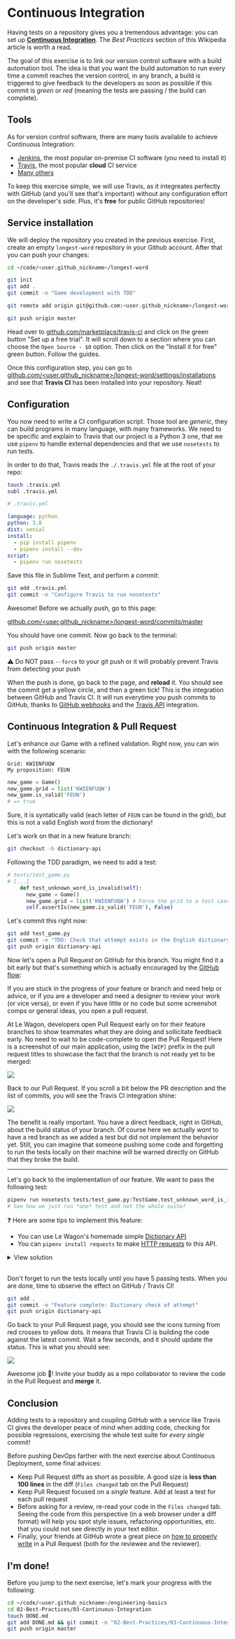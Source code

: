 # Continuous Integration

Having tests on a repository gives you a tremendous advantage: you can set up [**Continuous Integration**](https://en.wikipedia.org/wiki/Continuous_integration). The _Best Practices_ section of this Wikipedia article is worth a read.

The goal of this exercise is to link our version control software with a build automation tool. The idea is that you want the build automation to run every time a commit reaches the version control, in any branch, a build is triggered to give feedback to the developers as soon as possible if this commit is _green_ or _red_ (meaning the tests are passing / the build can complete).

## Tools

As for version control software, there are many tools available to achieve Continuous Integration:

- [Jenkins](https://jenkins.io/), the most popular on-premise CI software (you need to install it)
- [Travis](https://travis-ci.com/), the most popular **cloud** CI service
- [Many others](https://en.wikipedia.org/wiki/Comparison_of_continuous_integration_software)

To keep this exercise simple, we will use Travis, as it integreates perfectly with GitHub (and you'll see that's important) without any configuration effort on the developer's side. Plus, it's **free** for public GitHub repositories!

## Service installation

We will deploy the repository you created in the previous exercise. First, create an empty `longest-word` repository in your Github account. After that you can push your changes:

```bash
cd ~/code/<user.github_nickname>/longest-word

git init
git add .
git commit -m "Game development with TDD"

git remote add origin git@github.com:<user.github_nickname>/longest-word.git

git push origin master
```

Head over to [github.com/marketplace/travis-ci](https://github.com/marketplace/travis-ci) and click on the green button "Set up a free trial". It will scroll down to a section where you can choose the `Open Source - $0` option. Then click on the "Install it for free" green button. Follow the guides.

Once this configuration step, you can go to [github.com/<user.github_nickname>/longest-word/settings/installations](https://github.com/<user.github_nickname>/longest-word/settings/installations) and see that **Travis CI** has been installed into your repository. Neat!

## Configuration

You now need to write a CI configuration script. Those tool are _generic_, they can build programs in many language, with many frameworks. We need to be specific and explain to Travis that our project is a Python 3 one, that we use `pipenv` to handle external dependencies and that we use `nosetests` to run tests.

In order to do that, Travis reads the `./.travis.yml` file at the root of your repo:

```bash
touch .travis.yml
subl .travis.yml
```

```yml
# .travis.yml

language: python
python: 3.8
dist: xenial
install:
  - pip install pipenv
  - pipenv install --dev
script:
  - pipenv run nosetests
```

Save this file in Sublime Text, and perform a commit:

```bash
git add .travis.yml
git commit -m "Configure Travis to run nosetests"
```

Awesome! Before we actually push, go to this page:

[github.com/<user.github_nickname>/longest-word/commits/master](https://github.com/<user.github_nickname>/longest-word/commits/master)

You should have one commit. Now go back to the terminal:

```bash
git push origin master
```

:warning: Do NOT pass `--force` to your git push or it will probably prevent Travis from detecting your push

When the push is done, go back to the page, and **reload** it. You should see the commit get a yellow circle, and then a green tick! This is the integration between GitHub and Travis CI. It will run everytime you push commits to GitHub, thanks to [GitHub webhooks](https://developer.github.com/webhooks/) and the [Travis API](https://docs.travis-ci.com/user/developer/#API-V3) integration.

## Continuous Integration & Pull Request

Let's enhance our Game with a refined validation. Right now, you can win with the following scenario:

```
Grid: KWIENFUQW
My proposition: FEUN
```

```python
new_game = Game()
new_game.grid = list('KWIENFUQW')
new_game.is_valid('FEUN')
# => true
```

Sure, it is syntatically valid (each letter of `FEUN` can be found in the grid), but this is not a valid English word from the dictionary!

Let's work on that in a new feature branch:

```bash
git checkout -b dictionary-api
```

Following the TDD paradigm, we need to add a test:

```python
# tests/test_game.py
# [...]
    def test_unknown_word_is_invalid(self):
      new_game = Game()
      new_game.grid = list('KWIENFUQW') # Force the grid to a test case:
      self.assertIs(new_game.is_valid('FEUN'), False)
```

Let's commit this right now:

```bash
git add test_game.py
git commit -m "TDD: Check that attempt exists in the English dictionary"
git push origin dictionary-api
```

Now let's open a Pull Request on GitHub for this branch. You might find it a bit early but that's something which is actually encouraged by the [GitHub flow](http://scottchacon.com/2011/08/31/github-flow.html):

If you are stuck in the progress of your feature or branch and need help or advice, or if you are a developer and need a designer to review your work (or vice versa), or even if you have little or no code but some screenshot comps or general ideas, you open a pull request.

At Le Wagon, developers open Pull Request early on for their feature branches to show teammates what they are doing and sollicitate feedback early. No need to wait to be code-complete to open the Pull Request! Here is a screenshot of our main application, using the `[WIP]` prefix in the pull request titles to showcase the fact that the branch is not ready yet to be merged:

![](https://res.cloudinary.com/wagon/image/upload/v1560714921/kitt-wip-prs_obp6e7.png)

Back to our Pull Request. If you scroll a bit below the PR description and the list of commits, you will see the Travis CI integration shine:

![](https://res.cloudinary.com/wagon/image/upload/v1560714687/github-travis-failing_n0d78e.png)

The benefit is really important. You have a direct feedback, right in GitHub, about the build status of your branch. Of course here we actually _want_ to have a red branch as we added a test but did not implement the behavior yet. Still, you can imagine that someone pushing some code and forgetting to run the tests locally on their machine will be warned directly on GitHub that they broke the build.

---

Let's go back to the implementation of our feature. We want to pass the following test:

```python
pipenv run nosetests tests/test_game.py:TestGame.test_unknown_word_is_invalid
# See how we just run *one* test and not the whole suite?
```

❓ Here are some tips to implement this feature:

- You can use Le Wagon's homemade simple [Dictionary API](https://wagon-dictionary.herokuapp.com/)
- You can `pipenv install requests` to make [HTTP requests](http://docs.python-requests.org/en/master/) to this API.

<details><summary markdown='span'>View solution
</summary>

We can implement a private `__check_dictionary` method to run an API call.

```python
# game.py
# [...]
import requests

class Game:
    # [...]

    def is_valid(self, word):
        # [...]

        return self.__check_dictionary(word)


    @staticmethod
    def __check_dictionary(word):
        response = requests.get(f"https://wagon-dictionary.herokuapp.com/{word}")
        json_response = response.json()
        return json_response['found']
```

</details>

<br>

Don't forget to run the tests locally until you have 5 passing tests. When you are done, time to observe the effect on GitHub / Travis CI!

```bash
git add .
git commit -m "Feature complete: Dictionary check of attempt"
git push origin dictionary-api
```

Go back to your Pull Request page, you should see the icons turning from red crosses to yellow dots. It means that Travis CI is building the code against the latest commit. Wait a few seconds, and it should update the status. This is what you should see:

![](https://res.cloudinary.com/wagon/image/upload/v1560714701/github-travis-passing_vppc1l.png)

Awesome job 🎉! Invite your buddy as a repo collaborator to review the code in the Pull Request and **merge** it.

## Conclusion

Adding tests to a repository and coupling GitHub with a service like Travis CI gives the developer peace of mind when adding code, checking for possible regressions, exercising the whole test suite for _every single_ commit!

Before pushing DevOps farther with the next exercise about Continuous Deployment, some final advices:

- Keep Pull Request diffs as short as possible. A good size is **less than 100 lines** in the diff (`Files changed` tab on the Pull Request)
- Keep Pull Request focused on a _single_ feature. Add at least a test for each pull request
- Before asking for a review, re-read your code in the `Files changed` tab. Seeing the code from this perspective (in a web browser under a diff format) will help you spot style issues, refactoring opportunities, etc. that you could not see directly in your text editor.
- Finally, your friends at GitHub wrote a great piece on [how to properly write](https://blog.github.com/2015-01-21-how-to-write-the-perfect-pull-request/) in a Pull Request (both for the reviewee and the reviewer).

## I'm done!

Before you jump to the next exercise, let's mark your progress with the following:

```bash
cd ~/code/<user.github_nickname>/engineering-basics
cd 02-Best-Practices/03-Continuous-Integration
touch DONE.md
git add DONE.md && git commit -m "02-Best-Practices/03-Continuous-Integration done"
git push origin master
```
